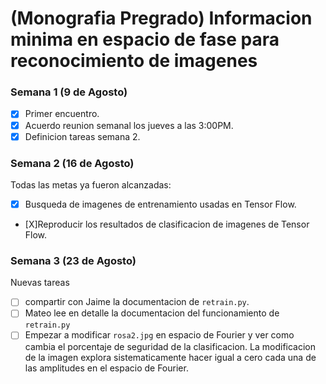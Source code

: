 # (Monografia Pregrado) Informacion minima en espacio de fase para reconocimiento de imagenes

### Semana 1 (9 de Agosto)
* [X] Primer encuentro.
* [X] Acuerdo reunion semanal los jueves a las 3:00PM.
* [X] Definicion tareas semana 2.

### Semana 2 (16 de Agosto)
Todas las metas ya fueron alcanzadas:
* [X] Busqueda de imagenes de entrenamiento usadas en Tensor Flow.
* [X]Reproducir los resultados de clasificacion de imagenes de Tensor Flow. 
      
### Semana 3 (23 de Agosto)
Nuevas tareas
* [ ] compartir con Jaime la documentacion de `retrain.py`.
* [ ] Mateo lee en detalle la documentacion del funcionamiento de `retrain.py`
* [ ] Empezar a modificar `rosa2.jpg` en espacio de Fourier y ver como cambia el porcentaje de seguridad de la clasificacion.
      La modificacion de la imagen explora sistematicamente hacer igual a cero cada una de las amplitudes en el espacio de Fourier.
